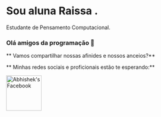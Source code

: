 # Sou aluna Raissa .
Estudante de Pensamento Computacional.

### Olá amigos da programação 👋

** Vamos compartilhar nossas afinides e nossos anceios?**

** Minhas redes sociais e proficionais estão te esperando:**


<a href="https://www.facebook.com/raissa.vernier.988/">
  <img align="left" alt="Abhishek's Facebook" width="95px" src="https://img.shields.io/badge/Facebook-1877F2?style=for-the-badge&logo=facebook&logoColor=white" />

</a>


<!--
**Inferdes/Inferdes** is a ✨ _special_ ✨ repository because its `README.md` (this file) appears on your GitHub profile.
